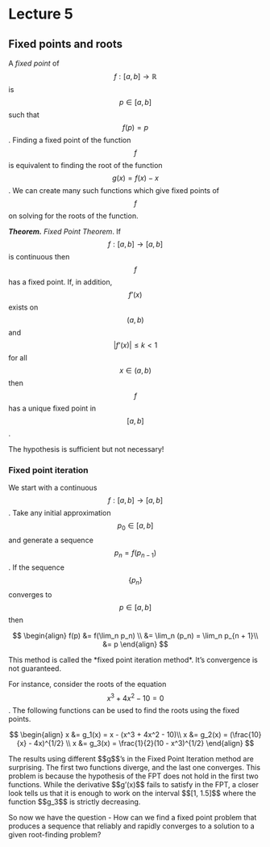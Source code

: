 # Lecture 5

## Fixed points and roots

A *fixed point* of $$f : [a,b] \to \mathbb R$$ is $$p \in [a,b]$$ such that $$f(p) = p$$. Finding a fixed point of the function $$f$$ is equivalent to finding the root of the function $$g(x) = f(x) - x$$. We can create many such functions which give fixed points of $$f$$ on solving for the roots of the function.

***Theorem.*** *Fixed Point Theorem*. If $$f: [a,b] \to [a,b]$$ is continuous then $$f$$ has a fixed point. If, in addition, $$f’(x)$$ exists on $$(a, b)$$ and $$\vert f’(x)\vert \leq k < 1$$ for all $$x \in (a, b)$$ then $$f$$ has a unique fixed point in $$[a, b]$$.

The hypothesis is sufficient but not necessary!

### Fixed point iteration

We start with a continuous $$f: [a,b] \to [a,b]$$. Take any initial approximation $$p_0 \in [a,b]$$ and generate a sequence $$p_n = f(p_{n - 1})$$. If the sequence $$\{p_n\}$$ converges to $$p \in [a, b]$$ then

<div style='text-align:center'>


$$
\begin{align}
f(p) &= f(\lim_n p_n) \\
 &= \lim_n (p_n) = \lim_n p_{n + 1}\\  &= p
\end{align}
$$



</div> This method is called the *fixed point iteration method*. It’s convergence is not guaranteed.

For instance, consider the roots of the equation $$x^3 + 4x^2 - 10 = 0$$. The following functions can be used to find the roots using the fixed points. 

<div style='text-align:center'>

$$
\begin{align}
x &= g_1(x) = x - (x^3 + 4x^2 - 10)\\
x &= g_2(x) = (\frac{10}{x} - 4x)^{1/2} \\
x &= g_3(x) = \frac{1}{2}(10 - x^3)^{1/2}
\end{align}
$$

</div> The results using different $$g$$’s in the Fixed Point Iteration method are surprising. The first two functions diverge, and the last one converges. This problem is because the hypothesis of the FPT does not hold in the first two functions. While the derivative $$g’(x)$$ fails to satisfy in the FPT, a closer look tells us that it is enough to work on the interval $$[1, 1.5]$$ where the function $$g_3$$ is strictly decreasing.

So now we have the question - How can we find a fixed point problem that produces a sequence that reliably and rapidly converges to a solution to a given root-finding problem?

